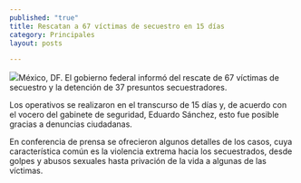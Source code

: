 ```yaml
---
published: "true"
title: Rescatan a 67 víctimas de secuestro en 15 días
category: Principales
layout: posts

---
```


![](http://i.imgur.com/xK5MXKGm.jpg)México, DF. El gobierno federal informó del rescate de 67 víctimas de secuestro y la detención de 37 presuntos secuestradores.

Los operativos se realizaron en el transcurso de 15 días y, de acuerdo con el vocero del gabinete de seguridad, Eduardo Sánchez, esto fue posible gracias a denuncias ciudadanas.

En conferencia de prensa se ofrecieron algunos detalles de los casos, cuya característica común es la violencia extrema hacia los secuestrados, desde golpes y abusos sexuales hasta privación de la vida a algunas de las víctimas.
